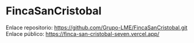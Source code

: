 # FincaSanCristobal
Enlace repositorio: 
https://github.com/Grupo-LME/FincaSanCristobal.git
Enlace público:
https://finca-san-cristobal-seven.vercel.app/
